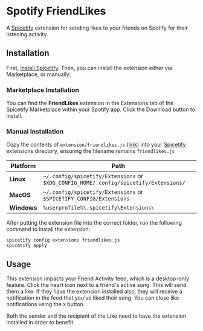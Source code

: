 # Spotify FriendLikes

A [Spicetify](https://spicetify.app/) extension for sending likes to your friends on Spotify for their listening activity.

## Installation

First, [install Spicetify](https://spicetify.app/docs/getting-started). Then, you can install the extension either via Marketplace, or manually:

### Marketplace Installation

You can find the **FriendLikes** extension in the Extensions tab of the Spicetify Marketplace within your Spotify app. Click the Download button to install.

### Manual Installation

Copy the contents of `extension/friendlikes.js` ([link](https://github.com/aloverso/spotify-friendlikes/blob/main/extension/friendlikes.js)) into your [Spicetify](https://github.com/khanhas/spicetify-cli) extensions directory, ensuring the filename remains `friendlikes.js`

| **Platform** | **Path** |
|------------|-----------------------------------------------------------------------------------|
| **Linux** | `~/.config/spicetify/Extensions` or `$XDG_CONFIG_HOME/.config/spicetify/Extensions/` |
| **MacOS** | `~/.config/spicetify/Extensions` or `$SPICETIFY_CONFIG/Extensions` |
| **Windows** | `%userprofile%\.spicetify\Extensions\` |

After putting the extension file into the correct folder, run the following command to install the extension:

```
spicetify config extensions friendlikes.js
spicetify apply
```

## Usage

This extension impacts your Friend Activity feed, which is a desktop-only feature. Click the heart icon next to a friend's active song. This will send them a like. If they have the extension installed also, they will receive a notification in the feed that you've liked their song. You can close like notifications using the `X` button.

Both the sender and the recipient of the Like need to have the extension installed in order to benefit. 
